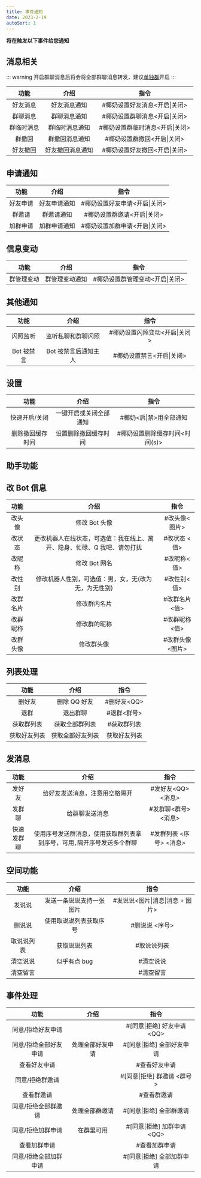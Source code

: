 ```yaml
---
title: 事件通知
date: 2023-2-19
autoSort: 1
---
```

<Boxx/>

**将在触发以下事件给您通知**

## 消息相关

::: warning
开启群聊消息后将会将全部群聊消息转发，建议[单独群](./help#单独群开启功能)开启
:::

|    功能    |       介绍       |              指令               |
| :--------: | :--------------: | :-----------------------------: |
|  好友消息  |   好友消息通知   |  #椰奶设置好友消息<开启\|关闭>  |
|  群聊消息  |   群聊消息通知   |  #椰奶设置群聊消息<开启\|关闭>  |
| 群临时消息 |  群临时消息通知  | #椰奶设置群临时消息<开启\|关闭> |
|   群撤回   |  群撤回消息通知  |   #椰奶设置群撤回<开启\|关闭>   |
|  好友撤回  | 好友撤回消息通知 |  #椰奶设置好友撤回<开启\|关闭>  |

## 申请通知

|   功能   |     介绍     |             指令              |
| :------: | :----------: | :---------------------------: |
| 好友申请 | 好友申请通知 | #椰奶设置好友申请<开启\|关闭> |
|  群邀请  |  群邀请通知  |  #椰奶设置群邀请<开启\|关闭>  |
| 加群申请 | 加群申请通知 | #椰奶设置加群申请<开启\|关闭> |

## 信息变动

|    功能    |      介绍      |              指令               |
| :--------: | :------------: | :-----------------------------: |
| 群管理变动 | 群管理变动通知 | #椰奶设置群管理变动<开启\|关闭> |

## 其他通知

|    功能    |         介绍         |             指令              |
| :--------: | :------------------: | :---------------------------: |
|  闪照监听  |  监听私聊和群聊闪照  | #椰奶设置闪照变动<开启\|关闭> |
| Bot 被禁言 | Bot 被禁言后通知主人 |   #椰奶设置禁言<开启\|关闭>   |

## 设置

|       功能       |          介绍          |              指令              |
| :--------------: | :--------------------: | :----------------------------: |
|  快速开启/关闭   | 一键开启或关闭全部通知 |    #椰奶<启\|禁>用全部通知     |
| 删除撤回缓存时间 |  设置删除撤回缓存时间  | #椰奶设置删除缓存时间<时间(s)> |

## 助手功能

## 改 Bot 信息

|   功能   |                                   介绍                                   |      指令       |
| :------: | :----------------------------------------------------------------------: | :-------------: |
|  改头像  |                              修改 Bot 头像                               |  #改头像<图片>  |
|  改状态  | 更改机器人在线状态，可选值：我在线上、离开、隐身、忙碌、Q 我吧、请勿打扰 |  #改状态 <值>   |
|  改昵称  |                              修改 Bot 网名                               |   #改昵称<值>   |
|  改性别  |           修改机器人性别，可选值：男，女，无(改为无，为无性别)           |   #改性别<值>   |
| 改群名片 |                               修改群内名片                               |  #改群名片<值>  |
| 改群昵称 |                               修改群的昵称                               |  #改群昵称<值>  |
| 改群头像 |                                修改群头像                                | #改群头像<图片> |

## 列表处理

|     功能     |       介绍       |     指令     |
| :----------: | :--------------: | :----------: |
|    删好友    |   删除 QQ 好友   | #删好友\<QQ> |
|     退群     |     退出群聊     | #退群<群号>  |
|  获取群列表  |  获取全部群列表  | #获取群列表  |
| 获取好友列表 | 获取全部好友列表 | 获取好友列表 |

## 发消息

|    功能    |                                  介绍                                   |           指令           |
| :--------: | :---------------------------------------------------------------------: | :----------------------: |
|   发好友   |                     给好友发送消息，注意用空格隔开                      |   #发好友\<QQ> <消息>    |
|   发群聊   |                             给群聊发送消息                              |   #发群聊<群号> <消息>   |
| 快速发群聊 | 使用序号发送群消息，使用获取群列表拿到序号，可用`,`隔开序号发送多个群聊 | \#发群列表 <序号> <消息> |

## 空间功能

|    功能    |           介绍           |               指令               |
| :--------: | :----------------------: | :------------------------------: |
|   发说说   | 发送一条说说支持一张图片 | #发说说<图片\|消息\|消息 + 图片> |
|   删说说   |  使用取说说列表获取序号  |          #删说说 <序号>          |
| 取说说列表 |       获取说说列表       |           #取说说列表            |
|  清空说说  |       似乎有点 bug       |            #清空说说             |
|  清空留言  |                          |            #清空留言             |

## 事件处理

|         功能          |       介绍       |             指令             |
| :-------------------: | :--------------: | :--------------------------: |
|   同意/拒绝好友申请   |                  | #[同意\|拒绝] 好友申请 \<QQ> |
| 同意/拒绝全部好友申请 | 处理全部好友申请 |  #[同意\|拒绝] 全部好友申请  |
|     查看好友申请      |                  |        #查看好友申请         |
|    同意/拒绝群邀请    |                  | #[同意\|拒绝] 群邀请 <群号>  |
|      查看群邀请       |                  |         #查看群邀请          |
|  同意/拒绝全部群邀请  |  处理全部群邀请  |   #[同意\|拒绝] 全部群邀请   |
|   同意/拒绝加群申请   |    在群里可用    | #[同意\|拒绝] 加群申请 \<QQ> |
|     查看加群申请      |                  |        #查看加群申请         |
| 同意/拒绝全部加群申请 |                  |  #[同意\|拒绝] 全部加群申请  |




